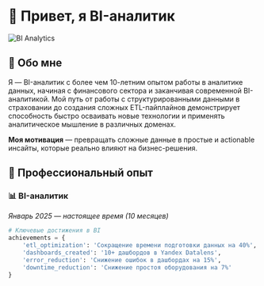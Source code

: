 # 👋 Привет, я BI-аналитик

![BI Analytics](https://media.giphy.com/media/LMcB8XospGZO8UQq87/giphy.gif)

## 🚀 Обо мне

Я — BI-аналитик с более чем 10-летним опытом работы в аналитике данных, начиная с финансового сектора и заканчивая современной BI-аналитикой. Мой путь от работы с структурированными данными в страховании до создания сложных ETL-пайплайнов демонстрирует способность быстро осваивать новые технологии и применять аналитическое мышление в различных доменах.

**Моя мотивация** — превращать сложные данные в простые и actionable инсайты, которые реально влияют на бизнес-решения.

## 💼 Профессиональный опыт

### 📊 **BI-аналитик** 
*Январь 2025 — настоящее время (10 месяцев)*

```python
# Ключевые достижения в BI
achievements = {
    'etl_optimization': 'Сокращение времени подготовки данных на 40%',
    'dashboards_created': '10+ дашбордов в Yandex Datalens',
    'error_reduction': 'Снижение ошибок в дашбордах на 15%',
    'downtime_reduction': 'Снижение простоя оборудования на 7%'
}
